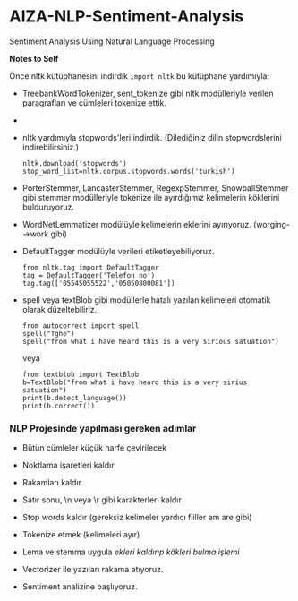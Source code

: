 # AIZA-NLP-Sentiment-Analysis
Sentiment Analysis Using Natural Language Processing

**Notes to Self**

Önce nltk kütüphanesini indirdik `import nltk` bu kütüphane yardımıyla:

- TreebankWordTokenizer, sent_tokenize gibi nltk modülleriyle verilen paragrafları ve cümleleri tokenize ettik.
- 
- nltk yardımıyla stopwords'leri indirdik. (Dilediğiniz dilin stopwordslerini indirebilirsiniz.)
    ```
    nltk.download('stopwords')
    stop_word_list=nltk.corpus.stopwords.words('turkish')
    ```
    
- PorterStemmer, LancasterStemmer, RegexpStemmer, SnowballStemmer gibi stemmer modülleriyle tokenize ile ayırdığımız kelimelerin köklerini bulduruyoruz.

- WordNetLemmatizer modülüyle kelimelerin eklerini ayırıyoruz. (worging-->work gibi)

- DefaultTagger  modülüyle verileri etiketleyebiliyoruz.
     ```
    from nltk.tag import DefaultTagger
    tag = DefaultTagger('Telefon no')
    tag.tag(['05545055522','05050800081'])
    ```
- spell veya textBlob gibi modüllerle hatalı yazılan kelimeleri otomatik olarak düzeltebiliriz.
    ```
    from autocorrect import spell
    spell("Tghe")
    spell("from what i have heard this is a very sirious satuation")
    ```
    veya
    ```
    from textblob import TextBlob
    b=TextBlob("from what i have heard this is a very sirius satuation")
    print(b.detect_language())
    print(b.correct())
    ```

### NLP Projesinde yapılması gereken adımlar
* Bütün cümleler küçük harfe çevirilecek
* Noktlama işaretleri kaldır
* Rakamları kaldır
* Satır sonu, \n veya \r gibi karakterleri kaldır
* Stop words kaldır (gereksiz kelimeler yardıcı fiiller am are gibi) 
* Tokenize etmek (kelimeleri ayır)
* Lema ve stemma uygula *ekleri kaldırıp kökleri bulma işlemi*

* Vectorizer ile yazıları rakama atıyoruz.
* Sentiment analizine başlıyoruz.
